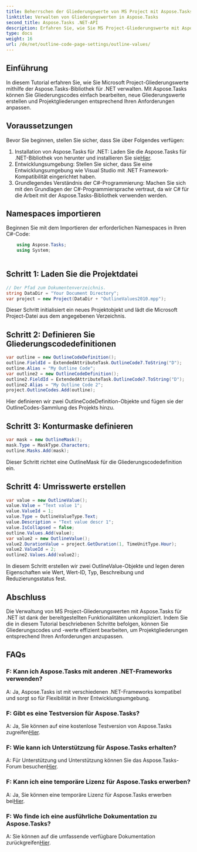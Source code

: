 ```yaml
---
title: Beherrschen der Gliederungswerte von MS Project mit Aspose.Tasks
linktitle: Verwalten von Gliederungswerten in Aspose.Tasks
second_title: Aspose.Tasks .NET-API
description: Erfahren Sie, wie Sie MS Project-Gliederungswerte mit Aspose.Tasks für .NET effizient verwalten. Passen Sie Projektskizzen ganz einfach an.
type: docs
weight: 16
url: /de/net/outline-code-page-settings/outline-values/
---
```

## Einführung
In diesem Tutorial erfahren Sie, wie Sie Microsoft Project-Gliederungswerte mithilfe der Aspose.Tasks-Bibliothek für .NET verwalten. Mit Aspose.Tasks können Sie Gliederungscodes einfach bearbeiten, neue Gliederungswerte erstellen und Projektgliederungen entsprechend Ihren Anforderungen anpassen.
## Voraussetzungen
Bevor Sie beginnen, stellen Sie sicher, dass Sie über Folgendes verfügen:
1.  Installation von Aspose.Tasks für .NET: Laden Sie die Aspose.Tasks für .NET-Bibliothek von herunter und installieren Sie sie[Hier](https://releases.aspose.com/tasks/net/).
2. Entwicklungsumgebung: Stellen Sie sicher, dass Sie eine Entwicklungsumgebung wie Visual Studio mit .NET Framework-Kompatibilität eingerichtet haben.
3. Grundlegendes Verständnis der C#-Programmierung: Machen Sie sich mit den Grundlagen der C#-Programmiersprache vertraut, da wir C# für die Arbeit mit der Aspose.Tasks-Bibliothek verwenden werden.

## Namespaces importieren
Beginnen Sie mit dem Importieren der erforderlichen Namespaces in Ihren C#-Code:
```csharp
    using Aspose.Tasks;
    using System;
    
```
## Schritt 1: Laden Sie die Projektdatei
```csharp
// Der Pfad zum Dokumentenverzeichnis.
string DataDir = "Your Document Directory";
var project = new Project(DataDir + "OutlineValues2010.mpp");
```
Dieser Schritt initialisiert ein neues Projektobjekt und lädt die Microsoft Project-Datei aus dem angegebenen Verzeichnis.
## Schritt 2: Definieren Sie Gliederungscodedefinitionen
```csharp
var outline = new OutlineCodeDefinition();
outline.FieldId = ExtendedAttributeTask.OutlineCode7.ToString("D");
outline.Alias = "My Outline Code";
var outline2 = new OutlineCodeDefinition();
outline2.FieldId = ExtendedAttributeTask.OutlineCode7.ToString("D");
outline2.Alias = "My Outline Code 2";
project.OutlineCodes.Add(outline);
```
Hier definieren wir zwei OutlineCodeDefinition-Objekte und fügen sie der OutlineCodes-Sammlung des Projekts hinzu.
## Schritt 3: Konturmaske definieren
```csharp
var mask = new OutlineMask();
mask.Type = MaskType.Characters;
outline.Masks.Add(mask);
```
Dieser Schritt richtet eine OutlineMask für die Gliederungscodedefinition ein.
## Schritt 4: Umrisswerte erstellen
```csharp
var value = new OutlineValue();
value.Value = "Text value 1";
value.ValueId = 1;
value.Type = OutlineValueType.Text;
value.Description = "Text value descr 1";
value.IsCollapsed = false;
outline.Values.Add(value);
var value2 = new OutlineValue();
value2.DurationValue = project.GetDuration(1, TimeUnitType.Hour);
value2.ValueId = 2;
outline2.Values.Add(value2);
```
In diesem Schritt erstellen wir zwei OutlineValue-Objekte und legen deren Eigenschaften wie Wert, Wert-ID, Typ, Beschreibung und Reduzierungsstatus fest.

## Abschluss
Die Verwaltung von MS Project-Gliederungswerten mit Aspose.Tasks für .NET ist dank der bereitgestellten Funktionalitäten unkompliziert. Indem Sie die in diesem Tutorial beschriebenen Schritte befolgen, können Sie Gliederungscodes und -werte effizient bearbeiten, um Projektgliederungen entsprechend Ihren Anforderungen anzupassen.
## FAQs
### F: Kann ich Aspose.Tasks mit anderen .NET-Frameworks verwenden?
A: Ja, Aspose.Tasks ist mit verschiedenen .NET-Frameworks kompatibel und sorgt so für Flexibilität in Ihrer Entwicklungsumgebung.
### F: Gibt es eine Testversion für Aspose.Tasks?
 A: Ja, Sie können auf eine kostenlose Testversion von Aspose.Tasks zugreifen[Hier](https://releases.aspose.com/).
### F: Wie kann ich Unterstützung für Aspose.Tasks erhalten?
 A: Für Unterstützung und Unterstützung können Sie das Aspose.Tasks-Forum besuchen[Hier](https://forum.aspose.com/c/tasks/15).
### F: Kann ich eine temporäre Lizenz für Aspose.Tasks erwerben?
A: Ja, Sie können eine temporäre Lizenz für Aspose.Tasks erwerben bei[Hier](https://purchase.aspose.com/temporary-license/).
### F: Wo finde ich eine ausführliche Dokumentation zu Aspose.Tasks?
 A: Sie können auf die umfassende verfügbare Dokumentation zurückgreifen[Hier](https://reference.aspose.com/tasks/net/).